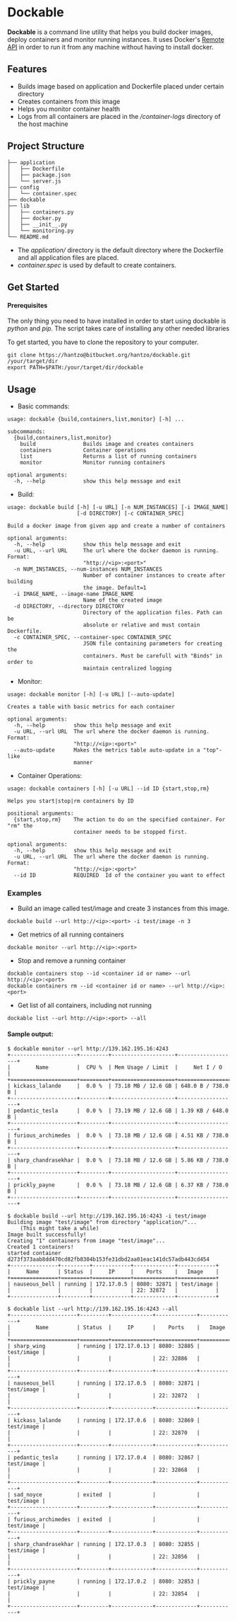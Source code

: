 # Dockable #

**Dockable** is a command line utility that helps you build docker images, deploy containers and monitor running instances. It uses Docker's [Remote API](https://docs.docker.com/engine/reference/api/docker_remote_api/) in order to run it from any machine without having to install docker.

## Features ##

- Builds image based on application and Dockerfile placed under certain directory
- Creates containers from this image
- Helps you monitor container health
- Logs from all containers are placed in the */container-logs* directory of the host machine

## Project Structure ##
~~~~
├── application  
│   ├── Dockerfile  
│   ├── package.json  
│   └── server.js  
├── config  
│   └── container.spec  
├── dockable  
├── lib  
│   ├── containers.py  
│   ├── docker.py  
│   ├── __init__.py  
│   └── monitoring.py  
└── README.md  
~~~~

- The *application/* directory is the default directory where the Dockerfile and all application files are placed.
- *container.spec* is used by default to create containers.


## Get Started ##

#### Prerequisites ####

The only thing you need to have installed in order to start using dockable is *python* and *pip*. The script takes care of installing any other needed libraries

To get started, you have to clone the repository to your computer.
~~~
git clone https://hantzo@bitbucket.org/hantzo/dockable.git /your/target/dir
export PATH=$PATH:/your/target/dir/dockable
~~~

## Usage ##

- Basic commands:
~~~
usage: dockable {build,containers,list,monitor} [-h] ...

subcommands:
  {build,containers,list,monitor}
    build               Builds image and creates containers
    containers          Container operations
    list                Returns a list of running containers
    monitor             Monitor running containers

optional arguments:
  -h, --help            show this help message and exit
~~~

- Build:
~~~
usage: dockable build [-h] [-u URL] [-n NUM_INSTANCES] [-i IMAGE_NAME]
                      [-d DIRECTORY] [-c CONTAINER_SPEC]

Build a docker image from given app and create a number of containers

optional arguments:
  -h, --help            show this help message and exit
  -u URL, --url URL     The url where the docker daemon is running. Format:
                        "http://<ip>:<port>"
  -n NUM_INSTANCES, --num-instances NUM_INSTANCES 
                        Number of container instances to create after building
                        the image. Default=1
  -i IMAGE_NAME, --image-name IMAGE_NAME
                        Name of the created image
  -d DIRECTORY, --directory DIRECTORY
                        Directory of the application files. Path can be
                        absolute or relative and must contain Dockerfile.
  -c CONTAINER_SPEC, --container-spec CONTAINER_SPEC
                        JSON file containing parameters for creating the
                        containers. Must be carefull with "Binds" in order to
                        maintain centralized logging
~~~
- Monitor:
~~~
usage: dockable monitor [-h] [-u URL] [--auto-update]

Creates a table with basic metrics for each container

optional arguments:
  -h, --help         show this help message and exit
  -u URL, --url URL  The url where the docker daemon is running. Format:
                     "http://<ip>:<port>"
  --auto-update      Makes the metrics table auto-update in a "top"-like
                     manner
~~~
- Container Operations:
~~~
usage: dockable containers [-h] [-u URL] --id ID {start,stop,rm}

Helps you start|stop|rm containers by ID

positional arguments:
  {start,stop,rm}    The action to do on the specified container. For "rm" the
                     container needs to be stopped first.

optional arguments:
  -h, --help         show this help message and exit
  -u URL, --url URL  The url where the docker daemon is running. Format:
                     "http://<ip>:<port>"
  --id ID            REQUIRED  Id of the container you want to effect
~~~

### Examples ###

- Build an image called test/image and create 3 instances from this image.
~~~
dockable build --url http://<ip>:<port> -i test/image -n 3
~~~
- Get metrics of all running containers
~~~
dockable monitor --url http://<ip>:<port>
~~~

- Stop and remove a running container
~~~
dockable containers stop --id <container id or name> --url http://<ip>:<port>
dockable containers rm --id <container id or name> --url http://<ip>:<port>
~~~
- Get list of all containers, including not running
~~~
dockable list --url http://<ip>:<port> --all
~~~

#### Sample output: ####
~~~
$ dockable monitor --url http://139.162.195.16:4243 
+---------------------+---------+--------------------+-------------------+
|        Name         |  CPU %  | Mem Usage / Limit  |     Net I / O     |
+=====================+=========+====================+===================+
| kickass_lalande     |  0.0 %  | 73.18 MB / 12.6 GB | 648.0 B / 738.0 B |
+---------------------+---------+--------------------+-------------------+
| pedantic_tesla      |  0.0 %  | 73.19 MB / 12.6 GB | 1.39 KB / 648.0 B |
+---------------------+---------+--------------------+-------------------+
| furious_archimedes  |  0.0 %  | 73.18 MB / 12.6 GB | 4.51 KB / 738.0 B |
+---------------------+---------+--------------------+-------------------+
| sharp_chandrasekhar |  0.0 %  | 73.18 MB / 12.6 GB | 5.86 KB / 738.0 B |
+---------------------+---------+--------------------+-------------------+
| prickly_payne       |  0.0 %  | 73.18 MB / 12.6 GB | 6.37 KB / 738.0 B |
+---------------------+---------+--------------------+-------------------+
~~~
~~~
$ dockable build --url http://139.162.195.16:4243 -i test/image
Building image "test/image" from directory "application/"... 
	(This might take a while)
Image built successfully!
Creating "1" containers from image "test/image"... 
Created 1 containers!
started container d273f373aab8dd470cd82fb8304b153fe31dbd2aa01eac141dc57adb443cd454
+---------------+---------+------------+-------------+------------+
|     Name      | Status  |     IP     |    Ports    |   Image    |
+===============+=========+============+=============+============+
| nauseous_bell | running | 172.17.0.5 | 8080: 32871 | test/image |
|               |         |            | 22: 32872   |            |
+---------------+---------+------------+-------------+------------+
~~~
~~~
$ dockable list --url http://139.162.195.16:4243 --all
+---------------------+---------+-------------+-------------+------------+
|        Name         | Status  |     IP      |    Ports    |   Image    |
+=====================+=========+=============+=============+============+
| sharp_wing          | running | 172.17.0.13 | 8080: 32885 | test/image |
|                     |         |             | 22: 32886   |            |
+---------------------+---------+-------------+-------------+------------+
| nauseous_bell       | running | 172.17.0.5  | 8080: 32871 | test/image |
|                     |         |             | 22: 32872   |            |
+---------------------+---------+-------------+-------------+------------+
| kickass_lalande     | running | 172.17.0.6  | 8080: 32869 | test/image |
|                     |         |             | 22: 32870   |            |
+---------------------+---------+-------------+-------------+------------+
| pedantic_tesla      | running | 172.17.0.4  | 8080: 32867 | test/image |
|                     |         |             | 22: 32868   |            |
+---------------------+---------+-------------+-------------+------------+
| sad_noyce           | exited  |             |             | test/image |
+---------------------+---------+-------------+-------------+------------+
| furious_archimedes  | exited  |             |             | test/image |
+---------------------+---------+-------------+-------------+------------+
| sharp_chandrasekhar | running | 172.17.0.3  | 8080: 32855 | test/image |
|                     |         |             | 22: 32856   |            |
+---------------------+---------+-------------+-------------+------------+
| prickly_payne       | running | 172.17.0.2  | 8080: 32853 | test/image |
|                     |         |             | 22: 32854   |            |
+---------------------+---------+-------------+-------------+------------+
~~~